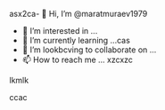 asx2ca- 👋 Hi, I’m @maratmuraev1979
- 👀 I’m interested in ...
- 🌱 I’m currently learning ...cas
- 💞️ I’m lookbcving to collaborate on ...
- 📫 How to reach me ...
xzcxzc
<!---dsvause its `README.md` (this file) appears on your GitHub profile.
You can click the Preview link to take a look at your changes.
--->lkmlk
ccac
